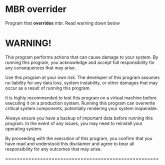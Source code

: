 # MBR overrider
Program that **overrides** mbr. Read warning down below

# WARNING!

This program performs actions that can cause damage to your system. By running this program, you acknowledge and accept full responsibility for any consequences that may arise.

Use this program at your own risk. The developer of this program assumes no liability for any data loss, system instability, or other damages that may occur as a result of running this program.

It is highly recommended to test this program on a virtual machine before executing it on a production system. Running this program can overwrite critical system components, potentially rendering your system inoperable.

Always ensure you have a backup of important data before running this program. In the event of any issues, you may need to reinstall your operating system.

By proceeding with the execution of this program, you confirm that you have read and understood this disclaimer and agree to bear all responsibility for any outcomes that may arise.

=====================================================
